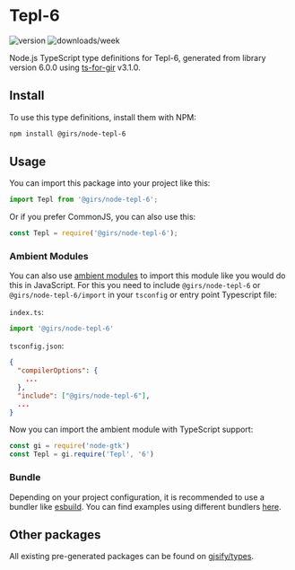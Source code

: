 
# Tepl-6

![version](https://img.shields.io/npm/v/@girs/node-tepl-6)
![downloads/week](https://img.shields.io/npm/dw/@girs/node-tepl-6)


Node.js TypeScript type definitions for Tepl-6, generated from library version 6.0.0 using [ts-for-gir](https://github.com/gjsify/ts-for-gir) v3.1.0.


## Install

To use this type definitions, install them with NPM:
```bash
npm install @girs/node-tepl-6
```

## Usage

You can import this package into your project like this:
```ts
import Tepl from '@girs/node-tepl-6';
```

Or if you prefer CommonJS, you can also use this:
```ts
const Tepl = require('@girs/node-tepl-6');
```

### Ambient Modules

You can also use [ambient modules](https://github.com/gjsify/ts-for-gir/tree/main/packages/cli#ambient-modules) to import this module like you would do this in JavaScript.
For this you need to include `@girs/node-tepl-6` or `@girs/node-tepl-6/import` in your `tsconfig` or entry point Typescript file:

`index.ts`:
```ts
import '@girs/node-tepl-6'
```

`tsconfig.json`:
```json
{
  "compilerOptions": {
    ...
  },
  "include": ["@girs/node-tepl-6"],
  ...
}
```

Now you can import the ambient module with TypeScript support: 

```ts
const gi = require('node-gtk')
const Tepl = gi.require('Tepl', '6')
```


### Bundle

Depending on your project configuration, it is recommended to use a bundler like [esbuild](https://esbuild.github.io/). You can find examples using different bundlers [here](https://github.com/gjsify/ts-for-gir/tree/main/examples).

## Other packages

All existing pre-generated packages can be found on [gjsify/types](https://github.com/gjsify/types).

